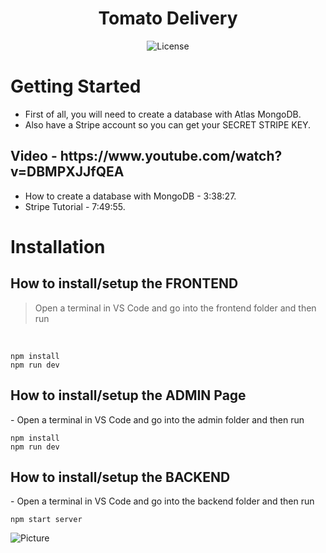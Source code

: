 <h1 align="center">Tomato Delivery</h1>
  
  
  <p align="center">
    <img alt="License" src="https://camo.githubusercontent.com/1fa5dd0488f9004c806e1e402a68aaa3a998554fc47f33f4dd6892cc8b39d6ff/68747470733a2f2f696d672e736869656c64732e696f2f6769746875622f6c6963656e73652f61746c61732d6f732f61746c61733f7374796c653d666f722d7468652d6261646765266c6f676f3d67697468756226636f6c6f723d314139314646"/>
  </p>


# Getting Started

- First of all, you will need to create a database with Atlas MongoDB.
- Also have a Stripe account so you can get your SECRET STRIPE KEY.

<h2>Video - https://www.youtube.com/watch?v=DBMPXJJfQEA</h2>

- How to create a database with MongoDB - 3:38:27.
- Stripe Tutorial - 7:49:55.


# Installation

<h2>How to install/setup the FRONTEND</h2>

> Open a terminal in VS Code and go into the frontend folder and then run

<br>

```
npm install
npm run dev
```


<h2>How to install/setup the ADMIN Page</h2>
- Open a terminal in VS Code and go into the admin folder and then run
<br>

```
npm install
npm run dev
```
   
<h2>How to install/setup the BACKEND</h2>
- Open a terminal in VS Code and go into the backend folder and then run
<br>

```
npm start server
```


![Picture]()



